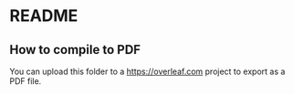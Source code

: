 # README
## How to compile to PDF
You can upload this folder to a https://overleaf.com project to export as a PDF file.